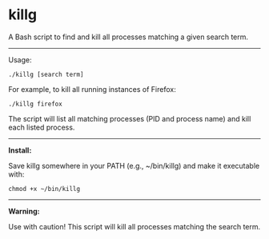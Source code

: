 # killg

A  Bash script to find and kill all processes matching a given search term.

***

Usage:

```./killg [search term]```

For example, to kill all running instances of Firefox:

```./killg firefox```

The script will list all matching processes (PID and process name) and kill each listed process.

***

**Install:**

Save killg somewhere in your PATH (e.g., ~/bin/killg) and make it executable with:

```chmod +x ~/bin/killg```

***

**Warning:**

Use with caution! This script will kill all processes matching the search term.
